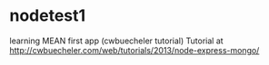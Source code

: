 # nodetest1
learning MEAN first app (cwbuecheler tutorial)
Tutorial at http://cwbuecheler.com/web/tutorials/2013/node-express-mongo/
